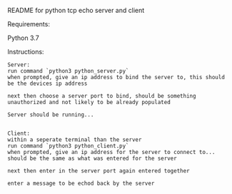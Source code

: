 README for python tcp echo server and client

Requirements:

Python 3.7

Instructions:

    Server:
    run command `python3 python_server.py`
    when prompted, give an ip address to bind the server to, this should be the devices ip address

    next then choose a server port to bind, should be something unauthorized and not likely to be already populated

    Server should be running...


    Client:
    within a seperate terminal than the server
    run command `python3 python_client.py`
    when prompted, give an ip address for the server to connect to... should be the same as what was entered for the server

    next then enter in the server port again entered together

    enter a message to be echod back by the server

    